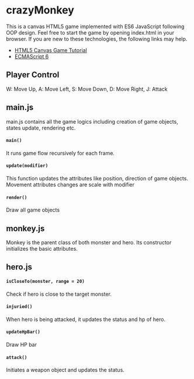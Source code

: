 # crazyMonkey

This is a canvas HTML5 game implemented with ES6 JavaScript following OOP design. Feel free to start the game by opening index.html in your browser. If you are new to these technologies, the following links may help. 
- [HTML5 Canvas Game Tutorial](http://www.lostdecadegames.com/how-to-make-a-simple-html5-canvas-game/)
- [ECMAScript 6](https://github.com/lukehoban/es6features)

## Player Control
W: Move Up, A: Move Left, S: Move Down, D: Move Right,  J: Attack

## main.js
main.js contains all the game logics including creation of game objects, states update, rendering etc.

#### `main()`

It runs game flow recursively for each frame. 

#### `update(modifier)`

This function updates the attributes like position, direction of game objects. Movement attributes changes are scale with modifier

#### `render()`

Draw all game objects

## monkey.js
Monkey is the parent class of both monster and hero. Its constructor initializes the basic attributes.

## hero.js
#### `isCloseTo(monster, range = 20)`
Check if hero is close to the target monster.

#### `injuried()`
When hero is being attacked, it updates the status and hp of hero.

#### `updateHpBar()`
Draw HP bar

#### `attack()`
Initiates a weapon object and updates the status.


